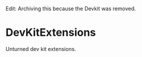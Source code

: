 Edit: Archiving this because the Devkit was removed.

# DevKitExtensions
Unturned dev kit extensions.

